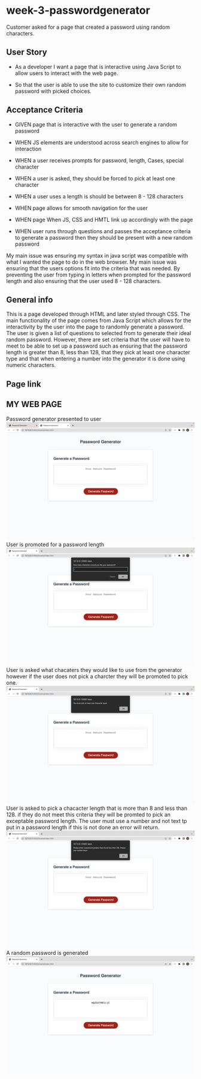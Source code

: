 # week-3-passwordgenerator

Customer asked for a page that created a password using random characters.

## User Story

- As a developer I want a page that is interactive using Java Script to allow users to interact with the web page. 

- So that the user is able to use the site to customize their own random password with picked choices. 


## Acceptance Criteria

- GIVEN page that is interactive with the user to generate a random password 

- WHEN JS elements are understood across search engines to allow for interaction 

- WHEN a user receives prompts for password, length, Cases, special character 

- WHEN a user is asked, they should be forced to pick at least one character 

- WHEN a user uses a length is should be between 8 - 128 characters 

- WHEN page allows for smooth navigation for the user 

- WHEN page When JS, CSS and HMTL link up accordingly with the page 

- WHEN user runs through questions and passes the acceptance criteria to generate a password then they should be present with a new random password  

 
 

My main issue was ensuring my syntax in java script was compatible with what I wanted the page to do in the web browser. My main issue was ensuring that the users options fit into the criteria that was needed. By preventing the user from typing in letters when prompted for the password length and also ensuring that the user used 8 - 128 characters. 

 

## General info
This is a page developed through HTML and later styled through CSS. The main functionality of the page comes from Java Script which allows for the interactivity by the user into the page to randomly generate a password. The user is given a list of questions to selected from to generate their ideal random password. However, there are set criteria that the user will have to meet to be able to set up a password such as ensuring that the password length is greater than 8, less than 128, that they pick at least one character type and that when entering a number into the generator it is done using numeric characters. 
## Page link




## MY WEB PAGE
Password generator presented to user
![](assets/images/password-generator.png)
User is promoted for a password length
![](assets/images/character-length.png)
User is asked what chacaters they would like to use from the generator however if the user does not pick a charcter they will be promoted to pick one.
![](assets/images/character-type.png)
User is asked to pick a chacacter length that is more than 8 and less than 128. if they do not meet this criteria they will be promted to pick an exceptable password length.
The user must use a number and not text tp put in a password length if this is not done an error will return.
![](assets/images/Incorrect-password%20Length%2Bcharacter.png)
A random password is generated
![](assets/images/random-password.png)